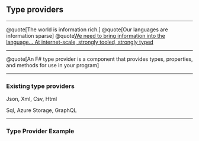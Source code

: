 
## Type providers

---

@quote[The world is information rich.]
@quote[Our languages are information sparse]
@quote[We need to bring information into the language... At internet-scale, strongly tooled, strongly typed](https://www.slideshare.net/dsyme/making-magic-with-f-type-providers)


---

@quote[An F# type provider is a component that provides types, properties, and methods for use in your program]

---

### Existing type providers

Json, Xml, Csv, Html

Sql, Azure Storage, GraphQL

---

### Type Provider Example
